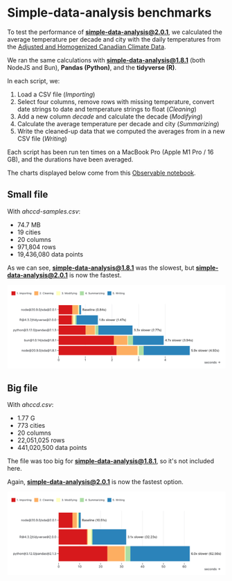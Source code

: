 # Simple-data-analysis benchmarks

To test the performance of **simple-data-analysis@2.0.1**, we calculated the average temperature per decade and city with the daily temperatures from the [Adjusted and Homogenized Canadian Climate Data](https://api.weather.gc.ca/collections/ahccd-annual).

We ran the same calculations with **simple-data-analysis@1.8.1** (both NodeJS and Bun), **Pandas (Python)**, and the **tidyverse (R)**.

In each script, we:

1. Load a CSV file (_Importing_)
2. Select four columns, remove rows with missing temperature, convert date strings to date and temperature strings to float (_Cleaning_)
3. Add a new column _decade_ and calculate the decade (_Modifying_)
4. Calculate the average temperature per decade and city (_Summarizing_)
5. Write the cleaned-up data that we computed the averages from in a new CSV file (_Writing_)

Each script has been run ten times on a MacBook Pro (Apple M1 Pro / 16 GB), and the durations have been averaged.

The charts displayed below come from this [Observable notebook](https://observablehq.com/@nshiab/simple-data-analysis-benchmarks).

## Small file

With _ahccd-samples.csv_:

- 74.7 MB
- 19 cities
- 20 columns
- 971,804 rows
- 19,436,080 data points

As we can see, **simple-data-analysis@1.8.1** was the slowest, but **simple-data-analysis@2.0.1** is now the fastest.

![A chart showing the processing duration of multiple scripts in various languages](./assets/small-file.png)

## Big file

With _ahccd.csv_:

- 1.77 G
- 773 cities
- 20 columns
- 22,051,025 rows
- 441,020,500 data points

The file was too big for **simple-data-analysis@1.8.1**, so it's not included here.

Again, **simple-data-analysis@2.0.1** is now the fastest option.

![A chart showing the processing duration of multiple scripts in various languages](./assets/big-file.png)
